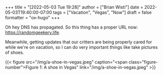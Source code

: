 +++
title = "[2022-05-03 Tue 19:28]"
author = ["Brian Wisti"]
date = 2022-05-03T19:40:00-07:00
tags = ["Vacation", "Vegas", "Now"]
draft = false
formatter = "ox-hugo"
+++

Oh hey DNS has propagated. So this thing has a proper URL now: <https://randomgeekery.life>.

Meanwhile, getting updates that our critters are being properly cared for while we're on vacation, so I can do very important things like take pictures of shoes.

{{< figure src="/img/a-shoe-in-vegas.jpeg" caption="<span class=\"figure-number\">Figure 1: </span>A shoe in Vegas" link="/img/a-shoe-in-vegas.jpeg" >}}

